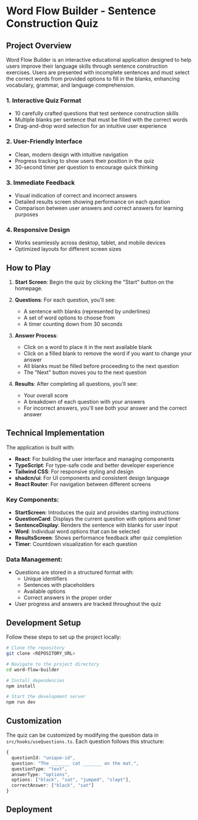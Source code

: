 
# Word Flow Builder - Sentence Construction Quiz

## Project Overview

Word Flow Builder is an interactive educational application designed to help users improve their language skills through sentence construction exercises. Users are presented with incomplete sentences and must select the correct words from provided options to fill in the blanks, enhancing vocabulary, grammar, and language comprehension.

### 1. Interactive Quiz Format
- 10 carefully crafted questions that test sentence construction skills
- Multiple blanks per sentence that must be filled with the correct words
- Drag-and-drop word selection for an intuitive user experience

### 2. User-Friendly Interface
- Clean, modern design with intuitive navigation
- Progress tracking to show users their position in the quiz
- 30-second timer per question to encourage quick thinking

### 3. Immediate Feedback
- Visual indication of correct and incorrect answers
- Detailed results screen showing performance on each question
- Comparison between user answers and correct answers for learning purposes

### 4. Responsive Design
- Works seamlessly across desktop, tablet, and mobile devices
- Optimized layouts for different screen sizes

## How to Play

1. **Start Screen**: Begin the quiz by clicking the "Start" button on the homepage.
2. **Questions**: For each question, you'll see:
   - A sentence with blanks (represented by underlines)
   - A set of word options to choose from
   - A timer counting down from 30 seconds

3. **Answer Process**:
   - Click on a word to place it in the next available blank
   - Click on a filled blank to remove the word if you want to change your answer
   - All blanks must be filled before proceeding to the next question
   - The "Next" button moves you to the next question

4. **Results**: After completing all questions, you'll see:
   - Your overall score
   - A breakdown of each question with your answers
   - For incorrect answers, you'll see both your answer and the correct answer

## Technical Implementation

The application is built with:

- **React**: For building the user interface and managing components
- **TypeScript**: For type-safe code and better developer experience
- **Tailwind CSS**: For responsive styling and design
- **shadcn/ui**: For UI components and consistent design language
- **React Router**: For navigation between different screens

### Key Components:

- **StartScreen**: Introduces the quiz and provides starting instructions
- **QuestionCard**: Displays the current question with options and timer
- **SentenceDisplay**: Renders the sentence with blanks for user input
- **Word**: Individual word options that can be selected
- **ResultsScreen**: Shows performance feedback after quiz completion
- **Timer**: Countdown visualization for each question

### Data Management:

- Questions are stored in a structured format with:
  - Unique identifiers
  - Sentences with placeholders
  - Available options
  - Correct answers in the proper order
- User progress and answers are tracked throughout the quiz

## Development Setup

Follow these steps to set up the project locally:

```sh
# Clone the repository
git clone <REPOSITORY_URL>

# Navigate to the project directory
cd word-flow-builder

# Install dependencies
npm install

# Start the development server
npm run dev
```

## Customization

The quiz can be customized by modifying the question data in `src/hooks/useQuestions.ts`. Each question follows this structure:

```typescript
{
  questionId: "unique-id",
  question: "The _______ cat _______ on the mat.",
  questionType: "text",
  answerType: "options",
  options: ["black", "sat", "jumped", "slept"],
  correctAnswer: ["black", "sat"]
}
```

## Deployment




